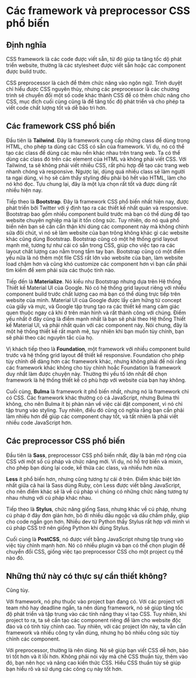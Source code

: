 # Các framework và preprocessor CSS phổ biến

## Định nghĩa

CSS framework là các code được viết sẵn, từ đó giúp ta tăng tốc dộ phát triển website, thường là các stylesheet được viết sẵn hoặc các component được build trước.

CSS preprocessor là cách để thêm chức năng vào ngôn ngữ. Trình duyệt chỉ hiểu được CSS nguyên thủy, nhưng các preprocessor là các chương trình sẽ chuyển đổi một số code khác thành CSS để có thêm chức năng cho CSS, mục đích cuối cùng cũng là để tăng tốc độ phát triển và cho phép ta viết code chất lượng tốt và dễ bảo trì hơn.

## Các framework CSS phổ biến

Đầu tiên là **Tailwind**. Đây là framework cung cấp những class để dùng trong HTML, cho phép ta dùng các CSS có sẵn của framework. Ví dụ, nó có thể tạo các class để dùng các màu nền khác nhau trên trang web. Ta có thể dùng các class đó trên các element của HTML và không phải viết CSS. Với Tailwind, ta sẽ không phải viết nhiều CSS, rất phù hợp để tạo các trang web nhanh chóng và responsive. Ngược lại, dùng quá nhiều class sẽ làm người ta ngại dùng, vì họ sẽ cảm thấy styling đều phải bỏ hết vào HTML, làm cho nó khó đọc. Tựu chung lại, đây là một lựa chọn rất tốt và được dùng rất nhiều hiện nay.

Tiếp theo là **Bootstrap**. Đây là framework CSS phổ biến nhất hiện nay, được phát triển bởi Twitter với ý định tạo ra các thiết kế nhất quán và responsive. Bootstrap bao gồm nhiều component build trước mà bạn có thể dùng để tạo website chuyên nghiệp mà lại ít tốn công sức. Tuy nhiên, do nó quá phổ biến nên bạn sẽ cần cẩn thận khi dùng các component này mà không chỉnh sửa đôi chút, vì nó sẽ làm website của bạn trông không khác gì các website khác cũng dùng Bootstrap. Bootstrap cũng có một hệ thống grid layout mạnh mẽ, tương tự như cái có sẵn trong CSS, giúp cho việc tạo ra các layout chất lượng cao nằm trong tầm tay bạn. Bootstrap cũng có một điểm yếu nữa là nó thêm một file CSS rất lớn vào website của bạn, làm website load chậm hơn và cũng khó customize các component hơn vì bạn cần phải tìm kiếm để xem phải sửa các thuộc tính nào.

Tiếp đến là **Materialize**. Nó kiểu như Bootstrap nhưng dựa trên Hệ thống Thiết kế Material UI của Google. Nó có hệ thống grid layout riêng với nhiều component build trước chất lượng cao mà bạn có thể dùng trực tiếp trên website của mình. Material UI của Google được lấy cảm hứng từ concept của giấy và mực, và Google tập trung tạo ra các thiết kế mang cảm giác quen thuộc ngay cả khi ở trên màn hình và rất thành công với chúng. Điểm yếu nhất ở đây cũng là điểm mạnh nhất là bạn sẽ phải theo Hệ thống Thiết kế Material UI, và phải nhất quán với các component này. Nói chung, đây là một hệ thống thiết kế rất mạnh mẽ, tuy nhiên khi bạn muốn tùy chính, bạn sẽ phải theo các nguyên tắc của họ.

Vị khách tiếp theo là **Foundation**, một framework với nhiều component build trước và hệ thống grid layout để thiết kế responsive. Foundation cho phép tùy chỉnh dễ dàng hơn các framework khác, nhưng không phải để nói rằng các framework khác không cho tùy chỉnh hoắc Foundation là framework duy nhất làm được chuyện này. Thường thì yếu tố lớn nhất để chọn framework là hệ thống thiết kế có phù hợp với website của bạn hay không.

Cuối cùng, **Bulma** là framework ít phổ biến nhất, nhưng nó là framework chỉ có CSS. Các framework khác thường có cả JavaScript, nhưng Bulma thì không, cho nên Bulma ít bị phàn nàn về việc cài đặt component, vì nó chỉ tập trung vào styling. Tuy nhiên, điều đó cũng có nghĩa rằng bạn cần phải làm nhiều hơn để giúp các component chạy tốt, và tất nhiên là phải viết nhiều code JavaScript hơn.

## Các preprocessor CSS phổ biến

Đầu tiên là **Sass**, preprocessor CSS phổ biến nhất, đây là bản mở rộng của CSS với một số cú pháp và chức năng mới. Ví dụ, nó hỗ trợ biến và mixin, cho phép bạn dùng lại code, kế thừa các class, và nhiều hơn nữa.

**Less** ít phổ biến hơn, nhưng cũng tương tự cái ở trên. Điểm khác biệt lớn nhất giữa cả hai là Sass dùng Ruby, còn Less được viết bằng JavaScript, cho nên điểm khác sẽ là về cú pháp vì chúng có những chức năng tương tự nhau nhưng với cú pháp khác nhau.

Tiếp theo là **Stylus**, chức năng giống Sass, nhưng khác về cú pháp, nhưng cú pháp ở đây đơn giản hơn, bỏ đi nhiều dấu ngoặc và dấu chấm phẩy, giúp cho code ngắn gọn hơn. Nhiều dev từ Python thấy Stylus rất hợp với mình vì cú pháp CSS trở nên giống Python khi dùng Stylus.

Cuối cùng là **PostCSS**, nó được viết bằng JavaScript nhưng tập trung vào việc tùy chỉnh mạnh hơn. Nó có nhiều plugin và bạn có thể chọn plugin để chuyển đổi CSS, giống việc tạo preprocessor CSS cho một project cụ thể nào đó.

## Những thứ này có thực sự cần thiết không?

Cũng tùy.

Với framework, nó phụ thuộc vào project bạn đang có. Với các project với team nhỏ hay deadline ngắn, ta nên dùng framework, nó sẽ giúp tăng tốc độ phát triển và tập trung vào các tính năng thay vì tạo CSS. Tuy nhiên, khi project to ra, ta sẽ cần tạo các component riêng để làm cho website độc đáo và có tính tùy chỉnh cao. Tuy nhiên, với các project lớn này, ta vẫn cần framework và nhiều công ty vẫn dùng, nhưng họ bỏ nhiều công sức tùy chỉnh các component.

Với preprocessor, thường là nên dùng. Nó sẽ giúp bạn viết CSS dễ hơn, bảo trì tốt hơn và ít lỗi hơn. Không phải nói vậy mà chê CSS thuần túy, thêm vào đó, bạn nên học và nâng cao kiến thức CSS. Hiểu CSS thuần túy sẽ giúp bạn hiểu rõ và sử dụng các công cụ này tốt hơn.
